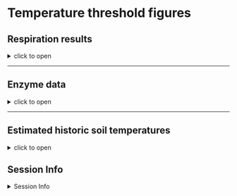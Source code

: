 Temperature threshold figures
================

## Respiration results

<details>
<summary>
click to open
</summary>

<img src="Temperature-threshold-figures_files/figure-gfm/unnamed-chunk-1-1.png" width="100%" />

</details>

------------------------------------------------------------------------

## Enzyme data

<details>
<summary>
click to open
</summary>
<details>
<summary>
click to open
</summary>
![](Temperature-threshold-figures_files/figure-gfm/unnamed-chunk-2-1.png)<!-- -->
</details>

### Enzyme metrics

<details>
<summary>
click to open
</summary>

<img src="Temperature-threshold-figures_files/figure-gfm/unnamed-chunk-3-1.png" width="50%" />

<img src="Temperature-threshold-figures_files/figure-gfm/unnamed-chunk-4-1.png" width="100%" />

</details>
</details>

------------------------------------------------------------------------

## Estimated historic soil temperatures

<details>
<summary>
click to open
</summary>
<img src="Temperature-threshold-figures_files/figure-gfm/unnamed-chunk-5-1.png" width="100%" />
</details>

## Session Info

<details>
<summary>
Session Info
</summary>

Date run: 2024-03-27

    ## R version 4.3.2 (2023-10-31 ucrt)
    ## Platform: x86_64-w64-mingw32/x64 (64-bit)
    ## Running under: Windows 11 x64 (build 22631)
    ## 
    ## Matrix products: default
    ## 
    ## 
    ## locale:
    ## [1] LC_COLLATE=English_United States.utf8 
    ## [2] LC_CTYPE=English_United States.utf8   
    ## [3] LC_MONETARY=English_United States.utf8
    ## [4] LC_NUMERIC=C                          
    ## [5] LC_TIME=English_United States.utf8    
    ## 
    ## time zone: America/Los_Angeles
    ## tzcode source: internal
    ## 
    ## attached base packages:
    ## [1] grid      stats     graphics  grDevices utils     datasets  methods  
    ## [8] base     
    ## 
    ## other attached packages:
    ##  [1] gridExtra_2.3     cowplot_1.1.1     agricolae_1.3-7   doBy_4.6.20      
    ##  [5] ggpubr_0.6.0      pracma_2.4.4      reshape2_1.4.4    ggbiplot_0.55    
    ##  [9] scales_1.3.0      plyr_1.8.9        vegan_2.6-4       lattice_0.21-9   
    ## [13] permute_0.9-7     lubridate_1.9.3   forcats_1.0.0     stringr_1.5.1    
    ## [17] dplyr_1.1.4       purrr_1.0.2       readr_2.1.4       tidyr_1.3.0      
    ## [21] tibble_3.2.1      ggplot2_3.4.4     tidyverse_2.0.0   tarchetypes_0.7.9
    ## [25] targets_1.3.2    
    ## 
    ## loaded via a namespace (and not attached):
    ##  [1] gtable_0.3.4          xfun_0.41             processx_3.8.2       
    ##  [4] rstatix_0.7.2         callr_3.7.3           tzdb_0.4.0           
    ##  [7] vctrs_0.6.4           tools_4.3.2           ps_1.7.5             
    ## [10] generics_0.1.3        base64url_1.4         parallel_4.3.2       
    ## [13] fansi_1.0.5           highr_0.10            AlgDesign_1.2.1      
    ## [16] cluster_2.1.4         pkgconfig_2.0.3       Matrix_1.6-1.1       
    ## [19] data.table_1.14.8     lifecycle_1.0.4       compiler_4.3.2       
    ## [22] microbenchmark_1.4.10 munsell_0.5.0         codetools_0.2-19     
    ## [25] carData_3.0-5         htmltools_0.5.7       yaml_2.3.7           
    ## [28] car_3.1-2             pillar_1.9.0          MASS_7.3-60          
    ## [31] abind_1.4-5           nlme_3.1-163          Deriv_4.1.3          
    ## [34] tidyselect_1.2.0      digest_0.6.33         stringi_1.8.2        
    ## [37] splines_4.3.2         fastmap_1.1.1         colorspace_2.1-0     
    ## [40] cli_3.6.1             magrittr_2.0.3        utf8_1.2.4           
    ## [43] broom_1.0.5           withr_2.5.2           backports_1.4.1      
    ## [46] timechange_0.2.0      rmarkdown_2.25        igraph_1.5.1         
    ## [49] ggsignif_0.6.4        hms_1.1.3             evaluate_0.23        
    ## [52] knitr_1.45            mgcv_1.9-0            rlang_1.1.2          
    ## [55] Rcpp_1.0.11           glue_1.6.2            rstudioapi_0.15.0    
    ## [58] R6_2.5.1              fs_1.6.3

</details>
